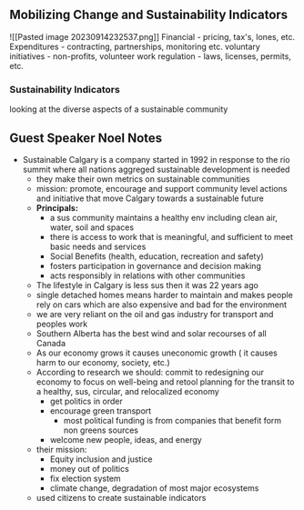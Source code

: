 ## Mobilizing Change and Sustainability Indicators


![[Pasted image 20230914232537.png]]
Financial - pricing, tax's, lones, etc.
Expenditures - contracting, partnerships, monitoring etc.
voluntary initiatives - non-profits, volunteer work
regulation - laws, licenses, permits, etc.

### Sustainability Indicators
looking at the diverse aspects of a sustainable community 



## Guest Speaker Noel Notes

- Sustainable Calgary is a company started in 1992 in response to the rio summit where all nations aggreged sustainable development is needed
	- they make their own metrics on sustainable communities
	- mission: promote, encourage and support community level actions and initiative that move Calgary towards a sustainable future
	- **Principals:**
		- a sus community maintains a healthy env including clean air, water, soil and spaces
		- there is access to work that is meaningful, and sufficient to meet basic needs and services
		- Social Benefits (health, education, recreation and safety)
		- fosters participation in governance and decision making
		- acts responsibly in relations with other communities
	- The lifestyle in Calgary is less sus then it was 22 years ago
	- single detached homes means harder to maintain and makes people rely on cars which are also expensive and bad for the environment
	- we are very reliant on the oil and gas industry for transport and peoples work
	- Southern Alberta has the best wind and solar recourses of all Canada
	- As our economy grows it causes uneconomic growth ( it causes harm to our economy, society, etc.)
	- According to research we should:
		commit to redesigning our economy to focus on well-being and retool planning for the transit to a healthy, sus, circular, and relocalized economy
		-  get politics in order
		- encourage green transport
			- most political funding is from companies that benefit form non greens sources
		- welcome new people, ideas, and energy
	- their mission:
		- Equity inclusion and justice
		- money out of politics
		- fix election system
		- climate change, degradation of most major ecosystems
	- used citizens to create sustainable indicators




